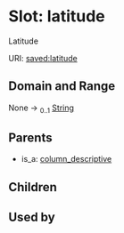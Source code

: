 
# Slot: latitude


Latitude

URI: [saved:latitude](http://marine.gov.scot/metadata/saved/schema/latitude)


## Domain and Range

None &#8594;  <sub>0..1</sub> [String](types/String.md)

## Parents

 *  is_a: [column_descriptive](column_descriptive.md)

## Children


## Used by

